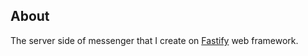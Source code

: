 ## About

The server side of messenger that I create on [Fastify](https://github.com/fastify/fastify) web framework.
